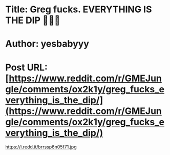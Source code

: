 # Title: Greg fucks. EVERYTHING IS THE DIP 🚀🚀🚀
# Author: yesbabyyy
# Post URL: [https://www.reddit.com/r/GMEJungle/comments/ox2k1y/greg_fucks_everything_is_the_dip/](https://www.reddit.com/r/GMEJungle/comments/ox2k1y/greg_fucks_everything_is_the_dip/)


https://i.redd.it/brrssp6n05f71.jpg